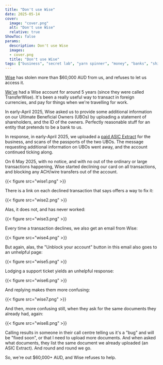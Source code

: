 ```yaml
---
title: "Don't use Wise"
date: 2025-05-14
cover:
  image: "cover.png"
  alt: "Don't use Wise"
  relative: true
ShowToc: false
params:
  description: Don't use Wise 
  images:
  - cover.png
  title: "Don't use Wise"
tags: ["business", "secret lab", "yarn spinner", "money", "banks", "shit companies", "crooks", "wise", "angry", "rant", "theft"]
---
```


[Wise](https://wise.com) has stolen more than $60,000 AUD from us, and refuses to let us access it.

[We've](https://secretlab.games) had a Wise account for around 5 years (since they were called TransferWise). It's been a really useful way to transact in foreign currencies, and pay for things when we're travelling for work.

In early-April 2025, Wise asked us to provide some additional information on our Ultimate Beneficial Owners (UBOs) by uploading a statement of shareholders, and the ID of the owners. Perfectly reasonable stuff for an entity that pretends to be a bank to us.

In response, in early-April 2025, we uploaded a [paid ASIC Extract](https://asic.gov.au/online-services/search-asic-registers/search-fees/) for the business, and scans of the passports of the two UBOs. The message requesting additional information on UBOs went away, and the account continued ticking along. 

On 6 May 2025, with no notice, and with no out of the ordinary or large transactions happening, Wise started declining our card on all transactions, and blocking any ACH/wire transfers out of the account.

{{< figure src="wise1.png" >}}

There is a link on each declined transaction that says offers a way to fix it:

{{< figure src="wise2.png" >}}

Alas, it does not, and has never worked:

{{< figure src="wise3.png" >}}

Every time a transaction declines, we also get an email from Wise:

{{< figure src="wise4.png" >}}

But again, alas, the "Unblock your account" button in this email also goes to an unhelpful page:

{{< figure src="wise5.png" >}}
 
Lodging a support ticket yields an unhelpful response:

{{< figure src="wise6.png" >}}

And replying makes them more confusing:

{{< figure src="wise7.png" >}}

And then, more confusing still, when they ask for the same documents they already had, again:

{{< figure src="wise8.png" >}}

Calling results in someone in their call centre telling us it's a "bug" and will be "fixed soon", or that I need to upload more documents. And when asked what documents, they list the same document we already uploaded (an ASIC Extract). And round and round we go.

So, we're out $60,000+ AUD, and Wise refuses to help.